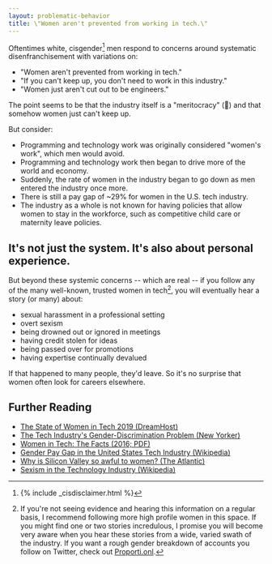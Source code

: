 ```yaml
---
layout: problematic-behavior
title: \"Women aren't prevented from working in tech.\"
---
```


Oftentimes white, cisgender[^1] men respond to concerns around systematic disenfranchisement with variations on:

* "Women aren't prevented from working in tech."
* "If you can't keep up, you don't need to work in this industry."
* "Women just aren't cut out to be engineers."

The point seems to be that the industry itself is a "meritocracy" (🤮) and that somehow women just can't keep up.

But consider:

* Programming and technology work was originally considered "women's work", which men would avoid.
* Programming and technology work then began to drive more of the world and economy.
* Suddenly, the rate of women in the industry began to go down as men entered the industry once more.
* There is still a pay gap of ~29% for women in the U.S. tech industry.
* The industry as a whole is not known for having policies that allow women to stay in the workforce, such as competitive child care or maternity leave policies.

## It's not just the system. It's also about personal experience.

But beyond these systemic concerns -- which are real -- if you follow any of the many well-known, trusted women in tech[^2], you will eventually hear a story (or many) about:

* sexual harassment in a professional setting
* overt sexism
* being drowned out or ignored in meetings
* having credit stolen for ideas
* being passed over for promotions
* having expertise continually devalued

If that happened to many people, they'd leave. So it's no surprise that women often look for careers elsewhere.

## Further Reading

* [The State of Women in Tech 2019 (DreamHost)](https://www.dreamhost.com/blog/state-of-women-in-tech/)
* [The Tech Industry's Gender-Discrimination Problem (New Yorker)](https://www.newyorker.com/magazine/2017/11/20/the-tech-industrys-gender-discrimination-problem)
* [Women in Tech: The Facts (2016; PDF)](https://www.ncwit.org/sites/default/files/resources/womenintech_facts_fullreport_05132016.pdf)
* [Gender Pay Gap in the United States Tech Industry (Wikipedia)](https://en.wikipedia.org/wiki/Gender_pay_gap_in_the_United_States_tech_industry)
* [Why is Silicon Valley so awful to women? (The Atlantic)](https://www.theatlantic.com/magazine/archive/2017/04/why-is-silicon-valley-so-awful-to-women/517788/)
* [Sexism in the Technology Industry (Wikipedia)](https://en.wikipedia.org/wiki/Sexism_in_the_technology_industry)

[^1]: {% include _cisdisclaimer.html %}
[^2]: If you're not seeing evidence and hearing this information on a regular basis, I recommend following more high profile women in this space. If you might find one or two stories incredulous, I promise you will become very aware when you hear these stories from a wide, varied swath of the industry. If you want a rough gender breakdown of accounts you follow on Twitter, check out [Proporti.onl](https://www.proporti.onl/).
